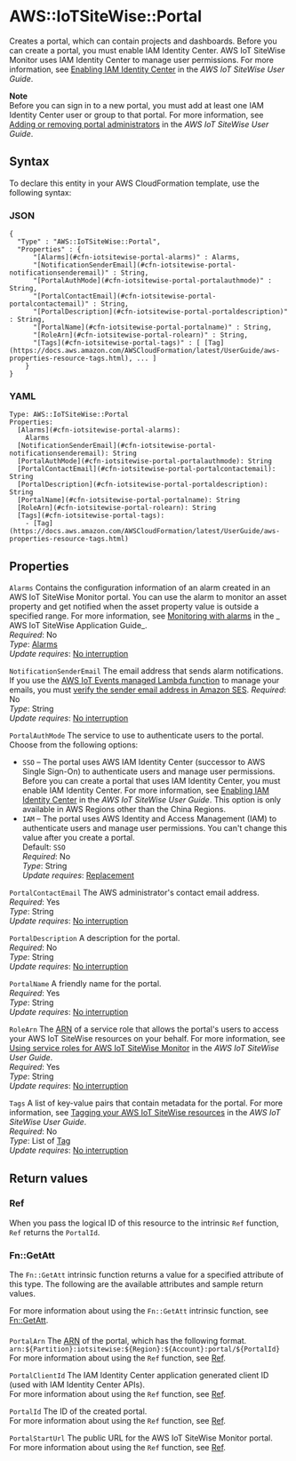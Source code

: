 # AWS::IoTSiteWise::Portal<a name="aws-resource-iotsitewise-portal"></a>

Creates a portal, which can contain projects and dashboards\. Before you can create a portal, you must enable IAM Identity Center\. AWS IoT SiteWise Monitor uses IAM Identity Center to manage user permissions\. For more information, see [Enabling IAM Identity Center](https://docs.aws.amazon.com/iot-sitewise/latest/userguide/monitor-get-started.html#mon-gs-sso) in the _AWS IoT SiteWise User Guide_\.

**Note**  
Before you can sign in to a new portal, you must add at least one IAM Identity Center user or group to that portal\. For more information, see [Adding or removing portal administrators](https://docs.aws.amazon.com/iot-sitewise/latest/userguide/administer-portals.html#portal-change-admins) in the _AWS IoT SiteWise User Guide_\.

## Syntax<a name="aws-resource-iotsitewise-portal-syntax"></a>

To declare this entity in your AWS CloudFormation template, use the following syntax:

### JSON<a name="aws-resource-iotsitewise-portal-syntax.json"></a>

```
{
  "Type" : "AWS::IoTSiteWise::Portal",
  "Properties" : {
      "[Alarms](#cfn-iotsitewise-portal-alarms)" : Alarms,
      "[NotificationSenderEmail](#cfn-iotsitewise-portal-notificationsenderemail)" : String,
      "[PortalAuthMode](#cfn-iotsitewise-portal-portalauthmode)" : String,
      "[PortalContactEmail](#cfn-iotsitewise-portal-portalcontactemail)" : String,
      "[PortalDescription](#cfn-iotsitewise-portal-portaldescription)" : String,
      "[PortalName](#cfn-iotsitewise-portal-portalname)" : String,
      "[RoleArn](#cfn-iotsitewise-portal-rolearn)" : String,
      "[Tags](#cfn-iotsitewise-portal-tags)" : [ [Tag](https://docs.aws.amazon.com/AWSCloudFormation/latest/UserGuide/aws-properties-resource-tags.html), ... ]
    }
}
```

### YAML<a name="aws-resource-iotsitewise-portal-syntax.yaml"></a>

```
Type: AWS::IoTSiteWise::Portal
Properties:
  [Alarms](#cfn-iotsitewise-portal-alarms):
    Alarms
  [NotificationSenderEmail](#cfn-iotsitewise-portal-notificationsenderemail): String
  [PortalAuthMode](#cfn-iotsitewise-portal-portalauthmode): String
  [PortalContactEmail](#cfn-iotsitewise-portal-portalcontactemail): String
  [PortalDescription](#cfn-iotsitewise-portal-portaldescription): String
  [PortalName](#cfn-iotsitewise-portal-portalname): String
  [RoleArn](#cfn-iotsitewise-portal-rolearn): String
  [Tags](#cfn-iotsitewise-portal-tags):
    - [Tag](https://docs.aws.amazon.com/AWSCloudFormation/latest/UserGuide/aws-properties-resource-tags.html)
```

## Properties<a name="aws-resource-iotsitewise-portal-properties"></a>

`Alarms` <a name="cfn-iotsitewise-portal-alarms"></a>
Contains the configuration information of an alarm created in an AWS IoT SiteWise Monitor portal\. You can use the alarm to monitor an asset property and get notified when the asset property value is outside a specified range\. For more information, see [Monitoring with alarms](https://docs.aws.amazon.com/iot-sitewise/latest/appguide/monitor-alarms.html) in the _ AWS IoT SiteWise Application Guide_\.  
_Required_: No  
_Type_: [Alarms](aws-properties-iotsitewise-portal-alarms.md)  
_Update requires_: [No interruption](https://docs.aws.amazon.com/AWSCloudFormation/latest/UserGuide/using-cfn-updating-stacks-update-behaviors.html#update-no-interrupt)

`NotificationSenderEmail` <a name="cfn-iotsitewise-portal-notificationsenderemail"></a>
The email address that sends alarm notifications\.  
If you use the [AWS IoT Events managed Lambda function](https://docs.aws.amazon.com/iotevents/latest/developerguide/lambda-support.html) to manage your emails, you must [verify the sender email address in Amazon SES](https://docs.aws.amazon.com/ses/latest/DeveloperGuide/verify-email-addresses.html)\.
_Required_: No  
_Type_: String  
_Update requires_: [No interruption](https://docs.aws.amazon.com/AWSCloudFormation/latest/UserGuide/using-cfn-updating-stacks-update-behaviors.html#update-no-interrupt)

`PortalAuthMode` <a name="cfn-iotsitewise-portal-portalauthmode"></a>
The service to use to authenticate users to the portal\. Choose from the following options:

- `SSO` – The portal uses AWS IAM Identity Center \(successor to AWS Single Sign\-On\) to authenticate users and manage user permissions\. Before you can create a portal that uses IAM Identity Center, you must enable IAM Identity Center\. For more information, see [Enabling IAM Identity Center](https://docs.aws.amazon.com/iot-sitewise/latest/userguide/monitor-get-started.html#mon-gs-sso) in the _AWS IoT SiteWise User Guide_\. This option is only available in AWS Regions other than the China Regions\.
- `IAM` – The portal uses AWS Identity and Access Management \(IAM\) to authenticate users and manage user permissions\.
  You can't change this value after you create a portal\.  
  Default: `SSO`  
  _Required_: No  
  _Type_: String  
  _Update requires_: [Replacement](https://docs.aws.amazon.com/AWSCloudFormation/latest/UserGuide/using-cfn-updating-stacks-update-behaviors.html#update-replacement)

`PortalContactEmail` <a name="cfn-iotsitewise-portal-portalcontactemail"></a>
The AWS administrator's contact email address\.  
_Required_: Yes  
_Type_: String  
_Update requires_: [No interruption](https://docs.aws.amazon.com/AWSCloudFormation/latest/UserGuide/using-cfn-updating-stacks-update-behaviors.html#update-no-interrupt)

`PortalDescription` <a name="cfn-iotsitewise-portal-portaldescription"></a>
A description for the portal\.  
_Required_: No  
_Type_: String  
_Update requires_: [No interruption](https://docs.aws.amazon.com/AWSCloudFormation/latest/UserGuide/using-cfn-updating-stacks-update-behaviors.html#update-no-interrupt)

`PortalName` <a name="cfn-iotsitewise-portal-portalname"></a>
A friendly name for the portal\.  
_Required_: Yes  
_Type_: String  
_Update requires_: [No interruption](https://docs.aws.amazon.com/AWSCloudFormation/latest/UserGuide/using-cfn-updating-stacks-update-behaviors.html#update-no-interrupt)

`RoleArn` <a name="cfn-iotsitewise-portal-rolearn"></a>
The [ARN](https://docs.aws.amazon.com/general/latest/gr/aws-arns-and-namespaces.html) of a service role that allows the portal's users to access your AWS IoT SiteWise resources on your behalf\. For more information, see [Using service roles for AWS IoT SiteWise Monitor](https://docs.aws.amazon.com/iot-sitewise/latest/userguide/monitor-service-role.html) in the _AWS IoT SiteWise User Guide_\.  
_Required_: Yes  
_Type_: String  
_Update requires_: [No interruption](https://docs.aws.amazon.com/AWSCloudFormation/latest/UserGuide/using-cfn-updating-stacks-update-behaviors.html#update-no-interrupt)

`Tags` <a name="cfn-iotsitewise-portal-tags"></a>
A list of key\-value pairs that contain metadata for the portal\. For more information, see [Tagging your AWS IoT SiteWise resources](https://docs.aws.amazon.com/iot-sitewise/latest/userguide/tag-resources.html) in the _AWS IoT SiteWise User Guide_\.  
_Required_: No  
_Type_: List of [Tag](https://docs.aws.amazon.com/AWSCloudFormation/latest/UserGuide/aws-properties-resource-tags.html)  
_Update requires_: [No interruption](https://docs.aws.amazon.com/AWSCloudFormation/latest/UserGuide/using-cfn-updating-stacks-update-behaviors.html#update-no-interrupt)

## Return values<a name="aws-resource-iotsitewise-portal-return-values"></a>

### Ref<a name="aws-resource-iotsitewise-portal-return-values-ref"></a>

When you pass the logical ID of this resource to the intrinsic `Ref` function, `Ref` returns the `PortalId`\.

### Fn::GetAtt<a name="aws-resource-iotsitewise-portal-return-values-fn--getatt"></a>

The `Fn::GetAtt` intrinsic function returns a value for a specified attribute of this type\. The following are the available attributes and sample return values\.

For more information about using the `Fn::GetAtt` intrinsic function, see [Fn::GetAtt](https://docs.aws.amazon.com/AWSCloudFormation/latest/UserGuide/intrinsic-function-reference-getatt.html)\.

#### <a name="aws-resource-iotsitewise-portal-return-values-fn--getatt-fn--getatt"></a>

`PortalArn` <a name="PortalArn-fn::getatt"></a>
The [ARN](https://docs.aws.amazon.com/general/latest/gr/aws-arns-and-namespaces.html) of the portal, which has the following format\.  
`arn:${Partition}:iotsitewise:${Region}:${Account}:portal/${PortalId}`  
For more information about using the `Ref` function, see [Ref](https://docs.aws.amazon.com/AWSCloudFormation/latest/UserGuide/intrinsic-function-reference-ref.html)\.

`PortalClientId` <a name="PortalClientId-fn::getatt"></a>
The IAM Identity Center application generated client ID \(used with IAM Identity Center APIs\)\.  
For more information about using the `Ref` function, see [Ref](https://docs.aws.amazon.com/AWSCloudFormation/latest/UserGuide/intrinsic-function-reference-ref.html)\.

`PortalId` <a name="PortalId-fn::getatt"></a>
The ID of the created portal\.  
For more information about using the `Ref` function, see [Ref](https://docs.aws.amazon.com/AWSCloudFormation/latest/UserGuide/intrinsic-function-reference-ref.html)\.

`PortalStartUrl` <a name="PortalStartUrl-fn::getatt"></a>
The public URL for the AWS IoT SiteWise Monitor portal\.  
For more information about using the `Ref` function, see [Ref](https://docs.aws.amazon.com/AWSCloudFormation/latest/UserGuide/intrinsic-function-reference-ref.html)\.

